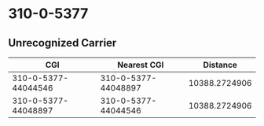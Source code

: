 # 310-0-5377
## Unrecognized Carrier


| CGI | Nearest CGI | Distance |
|-----|-------------|----------|
| 310-0-5377-44044546 | 310-0-5377-44048897 | 10388.2724906 |
| 310-0-5377-44048897 | 310-0-5377-44044546 | 10388.2724906 |
